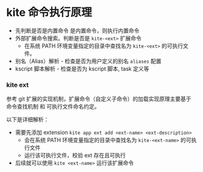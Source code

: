# kite 命令执行原理

- 先判断是否是内置命令 是内置命令，则执行内置命令
- 外部扩展命令搜索。判断是否是 `kite-<ext>` 扩展命令
  - 在系统 PATH 环境变量指定的目录中查找名为 `kite-<ext>` 的可执行文件。
- 别名（Alias）解析 - 检查是否为用户定义的别名 `aliases` 配置
- kscript 脚本解析 - 检查是否为 kscript 脚本, task 定义等


### kite ext

参考 git 扩展的实现机制，扩展命令（自定义子命令）的加载实现原理主要基于 命令查找机制 和 可执行文件命名约定。

以下是详细解析：

- 需要先添加 extension `kite app ext add <ext-name> <ext-description>`
  - 会在系统 PATH 环境变量指定的目录中查找名为 `kite-<ext-name>` 的可执行文件
  - 运行该可执行文件，校验 ext 存在且可执行
- 后续就可以使用 `kite <ext-name>` 运行该扩展命令
